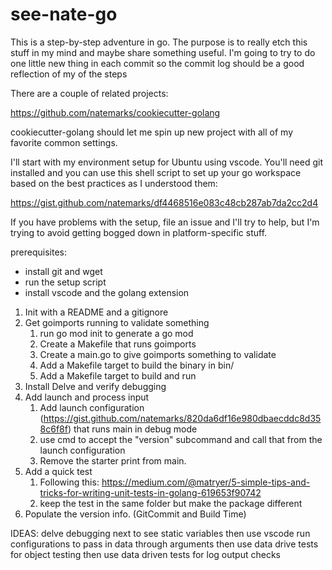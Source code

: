 # see-nate-go

This is a step-by-step adventure in go.  The purpose is to really etch this stuff in my mind and maybe share something useful.  I'm going to try to do one little new thing in each commit so the commit log should be a good reflection of my of the steps  

There are a couple of related projects:

https://github.com/natemarks/cookiecutter-golang

cookiecutter-golang should let me spin up new project with all of my favorite common settings.

I'll start with  my environment setup for Ubuntu using vscode.  You'll need git installed and you can use this shell script to set up your go workspace based on the best practices as I understood them:

https://gist.github.com/natemarks/df4468516e083c48cb287ab7da2cc2d4

If you have problems with the setup, file an issue and I'll try to help, but I'm trying to avoid getting bogged down in platform-specific stuff.

prerequisites:
 - install git and wget
 - run the setup script
 - install vscode and the golang extension



1) Init with a README and a gitignore
2) Get goimports running to validate something
   1) run go mod init to generate a go mod
   2) Create a Makefile that runs goimports
   3) Create a main.go to give goimports something to validate
   4) Add a Makefile target to build the binary in bin/
   5) Add a Makefile target to build and run
3) Install Delve and verify debugging
4) Add launch and process input
   1) Add launch configuration (https://gist.github.com/natemarks/820da6df16e980dbaecddc8d358c6f8f) that runs main in debug mode
   2) use cmd to accept the "version" subcommand and call that from the launch configuration
   3) Remove the starter print from main. 
5) Add a quick test
   1) Following this: https://medium.com/@matryer/5-simple-tips-and-tricks-for-writing-unit-tests-in-golang-619653f90742
   2) keep the test in the same folder but make the package different
6) Populate the version info. (GitCommit and Build Time)

IDEAS: 
delve debugging next to see static variables
then  use vscode run configurations to pass in data through arguments
then use data drive tests for object testing
then use data driven tests for log output checks